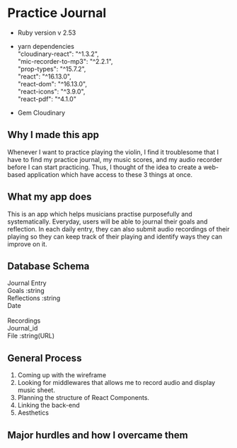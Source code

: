 # Practice Journal

* Ruby version v 2.53

* yarn dependencies </br>
  "cloudinary-react": "^1.3.2", </br>
  "mic-recorder-to-mp3": "^2.2.1", </br>
  "prop-types": "^15.7.2", </br>
  "react": "^16.13.0", </br>
  "react-dom": "^16.13.0", </br>
  "react-icons": "^3.9.0", </br>
  "react-pdf": "^4.1.0" </br>
* Gem
  Cloudinary
## Why I made this app
Whenever I want to practice playing the violin, I find it troublesome that I have to find my practice journal, my music scores, and my audio recorder before I can start practicing. Thus, I thought of the idea to create a web-based application which have access to these 3 things at once.

## What my app does
This is an app which helps musicians practise purposefully and systematically. Everyday, users will be able to journal their goals and reflection. In each daily entry, they can also submit audio recordings of their playing so they can keep track of their playing and identify ways they can improve on it.

## Database Schema
Journal Entry</br>
Goals :string</br>
Reflections :string</br>
Date </br>
</br>
Recordings</br>
Journal_id </br>
File :string(URL)

## General Process
1. Coming up with the wireframe
2. Looking for middlewares that allows me to record audio and display music sheet.
3. Planning the structure of React Components.
4. Linking the back-end
5. Aesthetics

## Major hurdles and how I overcame them

